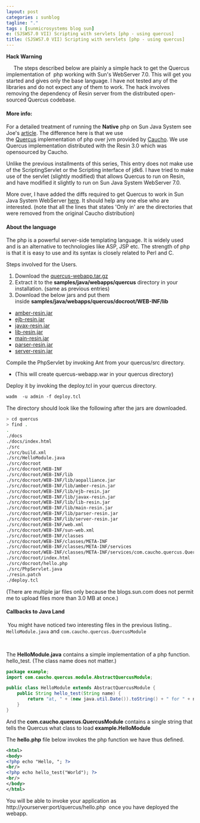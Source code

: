 ```yaml
---
layout: post
categories : sunblog
tagline: "."
tags : [sunmicrosystems blog sun]
e: (SJSWS7.0 VII) Scripting with servlets [php - using quercus]
title: (SJSWS7.0 VII) Scripting with servlets [php - using quercus]
---
```


**Hack Warning**

     The steps described below are plainly a simple hack to get the Quercus implementation of 
php working with Sun's WebServer 7.0. This will get you started and gives only the base language.
I have not tested any of the libraries and do not expect any of them to work. The hack involves
removing the dependency of Resin server from the distributed open-sourced Quercus codebase.

#### More info: 

For a detailed treatment of running the **Native** php on Sun Java System see Joe's [article](http://developers.sun.com/prodtech/webserver/reference/techart/php2.html). The difference
here is that we use the [Quercus](http://www.caucho.com/resin-3.0/quercus/) implementation of php over jvm provided by [Caucho](http://www.caucho.com/).
We use Quercus implementation distributed with the Resin 3.0 which was opensourced by Caucho.

Unlike the previous installments of this series, This entry does not make use of the ScriptingServlet or the Scripting
interface of jdk6. I have tried to make use of the servlet (slightly modified) that allows Quercus to run on Resin, and
have modified it slightly to run on Sun Java System WebServer 7.0.

More over, I have added the diffs required to get Quercus to work in Sun Java System WebServer [here](http://blogs.sun.com/blue/resource/servlets/resin.patch). It should
help any one else who are interested. (note that all the lines that states 'Only in' are the directories that were removed
from the original Caucho distribution)

#### About the language

The php is a powerful server-side templating language. It is widely used and is an alternative to technologies
like ASP, JSP etc. The strength of php is that it is easy to use and its syntax is closely related to Perl and C.

Steps involved for the Users.

1. Download the [quercus-webapp.tar.gz](http://blogs.sun.com/blue/resource/servlets/quercus-webapp.tar.gz)
2. Extract it to the **samples/java/webapps/quercus** directory in your installation. (same as previous entries)
3. Download the below jars and put them inside **samples/java/webapps/quercus/docroot/WEB-INF/lib**

* [amber-resin.jar](http://blogs.sun.com/blue/resource/php-jars/amber-resin.jar)  
* [ejb-resin.jar](http://rahul.gopinath.org/sunblog/2007/01/blue/resource/php-jars/ejb-resin.jar) 
* [javax-resin.jar](http://rahul.gopinath.org/sunblog/2007/01/blue/resource/php-jars/javax-resin.jar) 
* [lib-resin.jar](http://rahul.gopinath.org/sunblog/2007/01/blue/resource/php-jars/lib-resin.jar) 
* [main-resin.jar](http://rahul.gopinath.org/sunblog/2007/01/blue/resource/php-jars/main-resin.jar) 
* [parser-resin.jar](http://rahul.gopinath.org/sunblog/2007/01/blue/resource/php-jars/parser-resin.jar) 
* [server-resin.jar](http://rahul.gopinath.org/sunblog/2007/01/blue/resource/php-jars/server-resin.jar) 

Compile the PhpServlet by invoking Ant from your quercus/src directory. 

- (This will create quercus-webapp.war in your quercus directory)

Deploy it by invoking the deploy.tcl in your quercus directory.

```bash
wadm  -u admin -f deploy.tcl
```

The directory should look like the following after the jars are downloaded.


```bash
> cd quercus
> find .
.
./docs
./docs/index.html
./src
./src/build.xml
./src/HelloModule.java
./src/docroot
./src/docroot/WEB-INF
./src/docroot/WEB-INF/lib
./src/docroot/WEB-INF/lib/aopalliance.jar
./src/docroot/WEB-INF/lib/amber-resin.jar
./src/docroot/WEB-INF/lib/ejb-resin.jar
./src/docroot/WEB-INF/lib/javax-resin.jar
./src/docroot/WEB-INF/lib/lib-resin.jar
./src/docroot/WEB-INF/lib/main-resin.jar
./src/docroot/WEB-INF/lib/parser-resin.jar
./src/docroot/WEB-INF/lib/server-resin.jar
./src/docroot/WEB-INF/web.xml
./src/docroot/WEB-INF/sun-web.xml
./src/docroot/WEB-INF/classes
./src/docroot/WEB-INF/classes/META-INF
./src/docroot/WEB-INF/classes/META-INF/services
./src/docroot/WEB-INF/classes/META-INF/services/com.caucho.quercus.QuercusModule
./src/docroot/index.html
./src/docroot/hello.php
./src/PhpServlet.java
./resin.patch
./deploy.tcl
```

(There are multiple jar files only because the blogs.sun.com does not permit me to upload files more
than 3.0 MB at once.)

#### Callbacks to Java Land

 You might have noticed two interesting files in the previous listing..
`HelloModule.java` and `com.caucho.quercus.QuercusModule`

 

The **HelloModule.java** contains a simple implementation of a php function. hello_test. (The class name does not matter.)

```java
package example;
import com.caucho.quercus.module.AbstractQuercusModule;

public class HelloModule extends AbstractQuercusModule {
    public String hello_test(String name) {
        return "at, " + (new java.util.Date()).toString() + " for " + name;
    }
}
```

And the **com.caucho.quercus.QuercusModule** contains a single string that tells the Quercus what class to load **example.HelloModule**

The **hello.php** file below invokes the php function we have thus defined.


```xml
<html>
<body>
<?php echo "Hello, "; ?>
<br/>
<?php echo hello_test("World"); ?>
<br/>
</body>
</html>
```

You will be able to invoke your application as http://yourserver:port/quercus/hello.php  once you have deployed the webapp.
